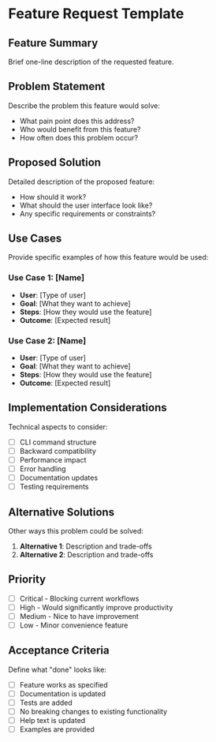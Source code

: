 # Feature Request Template

## Feature Summary
Brief one-line description of the requested feature.

## Problem Statement
Describe the problem this feature would solve:
- What pain point does this address?
- Who would benefit from this feature?
- How often does this problem occur?

## Proposed Solution
Detailed description of the proposed feature:
- How should it work?
- What should the user interface look like?
- Any specific requirements or constraints?

## Use Cases
Provide specific examples of how this feature would be used:

### Use Case 1: [Name]
- **User**: [Type of user]
- **Goal**: [What they want to achieve]
- **Steps**: [How they would use the feature]
- **Outcome**: [Expected result]

### Use Case 2: [Name]
- **User**: [Type of user]
- **Goal**: [What they want to achieve]
- **Steps**: [How they would use the feature]
- **Outcome**: [Expected result]

## Implementation Considerations
Technical aspects to consider:
- [ ] CLI command structure
- [ ] Backward compatibility
- [ ] Performance impact
- [ ] Error handling
- [ ] Documentation updates
- [ ] Testing requirements

## Alternative Solutions
Other ways this problem could be solved:
1. **Alternative 1**: Description and trade-offs
2. **Alternative 2**: Description and trade-offs

## Priority
- [ ] Critical - Blocking current workflows
- [ ] High - Would significantly improve productivity
- [ ] Medium - Nice to have improvement
- [ ] Low - Minor convenience feature

## Acceptance Criteria
Define what "done" looks like:
- [ ] Feature works as specified
- [ ] Documentation is updated
- [ ] Tests are added
- [ ] No breaking changes to existing functionality
- [ ] Help text is updated
- [ ] Examples are provided